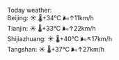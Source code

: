 Today weather:  
Beijing: ☀️   🌡️+34°C 🌬️↑11km/h  
Tianjin: ☀️   🌡️+33°C 🌬️↑22km/h  
Shijiazhuang: ☀️   🌡️+40°C 🌬️↖17km/h  
Tangshan: ☀️   🌡️+37°C 🌬️↑27km/h  
